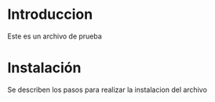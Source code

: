 #  Introduccion
Este es un  archivo de prueba
#  Instalación
Se describen los pasos  para realizar la instalacion del  archivo

